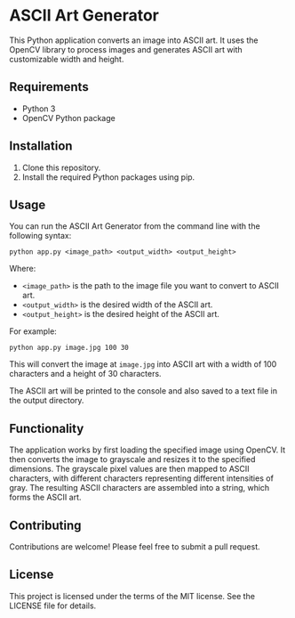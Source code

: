 # ASCII Art Generator

This Python application converts an image into ASCII art. It uses the OpenCV library to process images and generates ASCII art with customizable width and height.

## Requirements

- Python 3
- OpenCV Python package

## Installation

1. Clone this repository.
2. Install the required Python packages using pip.

## Usage

You can run the ASCII Art Generator from the command line with the following syntax:

```
python app.py <image_path> <output_width> <output_height>
```

Where:

- `<image_path>` is the path to the image file you want to convert to ASCII art.
- `<output_width>` is the desired width of the ASCII art.
- `<output_height>` is the desired height of the ASCII art.

For example:

```
python app.py image.jpg 100 30
```

This will convert the image at `image.jpg` into ASCII art with a width of 100 characters and a height of 30 characters.

The ASCII art will be printed to the console and also saved to a text file in the output directory.

## Functionality

The application works by first loading the specified image using OpenCV. It then converts the image to grayscale and resizes it to the specified dimensions. The grayscale pixel values are then mapped to ASCII characters, with different characters representing different intensities of gray. The resulting ASCII characters are assembled into a string, which forms the ASCII art.

## Contributing

Contributions are welcome! Please feel free to submit a pull request.

## License

This project is licensed under the terms of the MIT license. See the LICENSE file for details.